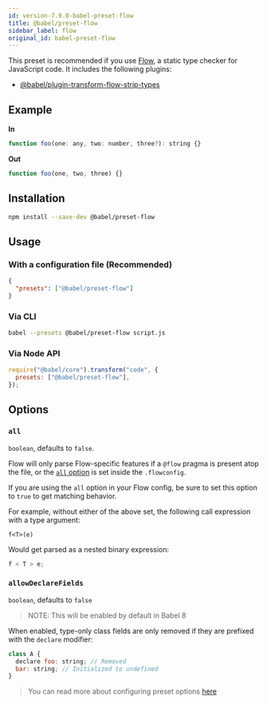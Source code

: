 ```yaml
---
id: version-7.9.0-babel-preset-flow
title: @babel/preset-flow
sidebar_label: flow
original_id: babel-preset-flow
---
```


This preset is recommended if you use [Flow](https://flow.org/en/docs/getting-started/), a static type checker for JavaScript code. It includes the following plugins:

- [@babel/plugin-transform-flow-strip-types](plugin-transform-flow-strip-types.md)

## Example

**In**

```javascript
function foo(one: any, two: number, three?): string {}
```

**Out**

```javascript
function foo(one, two, three) {}
```

## Installation

```sh
npm install --save-dev @babel/preset-flow
```

## Usage

### With a configuration file (Recommended)

```json
{
  "presets": ["@babel/preset-flow"]
}
```

### Via CLI

```sh
babel --presets @babel/preset-flow script.js
```

### Via Node API

```javascript
require("@babel/core").transform("code", {
  presets: ["@babel/preset-flow"],
});
```

## Options

### `all`

`boolean`, defaults to `false`.

Flow will only parse Flow-specific features if a `@flow` pragma is present atop the file, or the [`all` option](https://flow.org/en/docs/config/options/#toc-all-boolean) is
set inside the `.flowconfig`.

If you are using the `all` option in your Flow config, be sure to set this option to `true` to get matching behavior.

For example, without either of the above set, the following call expression with a type argument:

```
f<T>(e)
```

Would get parsed as a nested binary expression:

```javascript
f < T > e;
```

### `allowDeclareFields`

`boolean`, defaults to `false`

> NOTE: This will be enabled by default in Babel 8

When enabled, type-only class fields are only removed if they are prefixed with the `declare` modifier:

```javascript
class A {
  declare foo: string; // Removed
  bar: string; // Initialized to undefined
}
```

> You can read more about configuring preset options [here](https://babeljs.io/docs/en/presets#preset-options)
